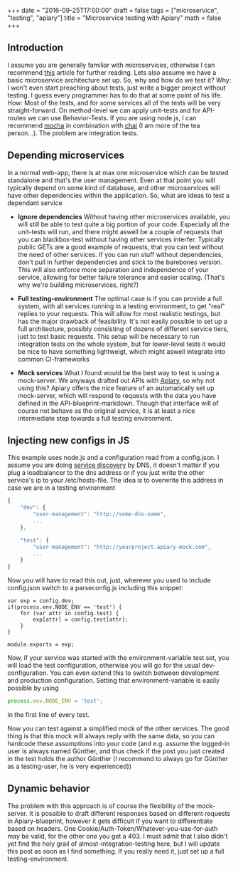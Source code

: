 +++
date = "2016-09-25T17:00:00"
draft = false
tags = ["microservice", "testing", "apiary"]
title = "Microservice testing with Apiary"
math = false
+++

## Introduction
I assume you are generally familiar with microservices, otherwise I can recommend [this](http://martinfowler.com/articles/microservices.html) article for further reading. Lets also assume we have a basic microservice architecture set up. So, why and how do we test it? Why: I won't even start preaching about tests, just write a bigger project without testing. I guess every programmer has to do that at some point of his life. How: Most of the tests, and for some services all of the tests will be very straight-forward. On method-level we can apply unit-tests and for API-routes we can use Behavior-Tests. If you are using node.js, I can recommend [mocha](https://mochajs.org/) in combination with [chai](http://chaijs.com/) (I am more of the tea person...). The problem are integration tests.

## Depending microservices
In a normal web-app, there is at max one microservice which can be tested standalone and that's the user management. Even at that point you will typically depend on some kind of database, and other microservices will have other dependencies within the application. So, what are ideas to test a dependant service

* **Ignore dependencies** Without having other microservices available, you will still be able to test quite a big portion of your code. Especially all the unit-tests will run, and there might aswell be a couple of requests that you can blackbox-test without having other services interfer. Typically public GETs are a good example of requests, that you can test without the need of other services. If you can run stuff without dependencies, don't pull in further dependencies and stick to the barebones version. This will also enforce more separation and independence of your service, allowing for better failure tolerance and easier scaling. (That's why we're building microservices, right?)

* **Full testing-environment** The optimal case is if you can provide a full system, with all services running in a testing environment, to get "real" replies to your requests. This will allow for most realistic testings, but has the major drawback of feasibility. It's not easily possible to set up a full architecture, possibly consisting of dozens of different service tiers, just to test basic requests. This setup will be necessary to run integration tests on the whole system, but for lower-level tests it would be nice to have something lightweigt, which might aswell integrate into common CI-frameworks

* **Mock services** What I found would be the best way to test is using a mock-server. We anyways drafted out APIs with [Apiary](https://apiary.io), so why not using this? Apiary offers the nice feature of an automatically set up mock-server, which will respond to requests with the data you have defined in the API-blueprint-markdown. Though that interface will of course not behave as the original service, it is at least a nice intermediate step towards a full testing environment.

## Injecting new configs in JS
This example uses node.js and a configuration read from a config.json. I assume you are doing [service discovery](https://www.nginx.com/blog/service-discovery-in-a-microservices-architecture/) by DNS, it doesn't matter if you plug a loadbalancer to the dns address or if you just write the other service's ip to your /etc/hosts-file. The idea is to overwrite this address in case we are in a testing environment
```javascript
{
	"dev": {
		"user-management": "http://some-dns-name",
		...
	},

	"test": {
		"user-management": "http://yourproject.apiary-mock.com",
		...
	}
}
```

Now you will have to read this out, just, wherever you used to include config.json switch to a parseconfig.js including this snippet:
```javascrpit
var exp = config.dev;
if(process.env.NODE_ENV == 'test') {
	for (var attr in config.test) {
		exp[attr] = config.test[attr];
	}
}

module.exports = exp;
```

Now, if your service was started with the environment-variable test set, you will load the test configuration, otherwise you will go for the usual dev-configuration. You can even extend this to switch between development and production configuration. Setting that environment-variable is easily possible by using
```javascript
process.env.NODE_ENV = 'test';
```
in the first line of every test.

Now you can test against a simplified mock of the other services. The good thing is that this mock will always reply with the same data, so you can hardcode these assumptions into your code (and e.g. assume the logged-in user is always named Günther, and thus check if the post you just created in the test holds the author Günther (I recommend to always go for Günther as a testing-user, he is very experienced))

## Dynamic behavior
The problem with this approach is of course the flexibility of the mock-server. It is possible to draft different responses based on different requests in Apiary-blueprint, however it gets difficult if you want to differentiate based on headers. One Cookie/Auth-Token/Whatever-you-use-for-auth may be valid, for the other one you get a 403. I must admit that I also didn't yet find the holy grail of almost-integration-testing here, but I will update this post as soon as I find something. If you really need it, just set up a full testing-environment.